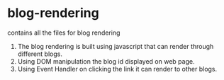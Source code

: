 # blog-rendering
contains all the files for blog rendering
1. The blog rendering is built using javascript that can render through different blogs.
2. Using DOM manipulation the blog id displayed on web page.
3. Using Event Handler on clicking the link it can render to other blogs.
